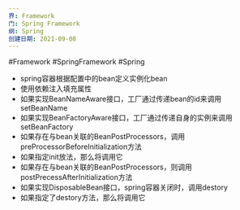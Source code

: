 ```yaml
---
界: Framework
门: Spring Framework
纲: Spring
创建日期: 2021-09-08
---
```

 #Framework #SpringFramework #Spring

-   spring容器根据配置中的bean定义实例化bean
-   使用依赖注入填充属性
-   如果实现BeanNameAware接口，工厂通过传递bean的id来调用setBeanName
-   如果实现BeanFactoryAware接口，工厂通过传递自身的实例来调用setBeanFactory
-   如果存在与bean关联的BeanPostProcessors，调用preProcessorBeforeInitialization方法
-   如果指定init放法，那么将调用它
-   如果存在与bean关联的BeanPostProcessors，则调用postPrecessAfterInitialization方法
-   如果实现DisposableBean接口，spring容器关闭时，调用destory
-   如果指定了destory方法，那么将调用它